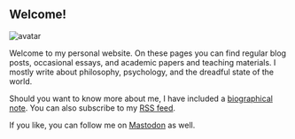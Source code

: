 ## Welcome!

<img class="avatar" src="../img/about-img.jpg" alt="avatar">

Welcome to my personal website. On these pages you can find regular blog posts, occasional essays, and academic papers and teaching materials. I mostly write about philosophy, psychology, and the dreadful state of the world. 

Should you want to know more about me, I have included a [biographical note](about/). You can also subscribe to my <a href="http://indoxicate.me/atom.xml">RSS feed</a>.

<!-- For information about how to contact me, please consult my [contact page](contact/).  -->

If you like, you can follow me on <a rel="me" href="https://provo.lol/@msteenhagen" class="external" target="_blank" hreflang="en" rel="noopener noreferrer">Mastodon</a> as well. 

